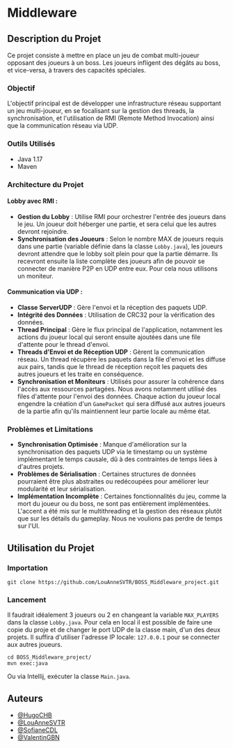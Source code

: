 # Middleware

## Description du Projet
Ce projet consiste à mettre en place un jeu de combat multi-joueur opposant des joueurs à un boss. Les joueurs infligent des dégâts au boss, et vice-versa, à travers des capacités spéciales.

### Objectif
L'objectif principal est de développer une infrastructure réseau supportant un jeu multi-joueur, en se focalisant sur la gestion des threads, la synchronisation, et l'utilisation de RMI (Remote Method Invocation) ainsi que la communication réseau via UDP.

### Outils Utilisés
- Java 1.17
- Maven

### Architecture du Projet

#### Lobby avec RMI :
- **Gestion du Lobby** : Utilise RMI pour orchestrer l'entrée des joueurs dans le jeu. Un joueur doit héberger une partie, et sera celui que les autres devront rejoindre.
- **Synchronisation des Joueurs** : Selon le nombre MAX de joueurs requis dans une partie (variable définie dans la classe `Lobby.java`), les joueurs devront attendre que le lobby soit plein pour que la partie démarre. Ils recevront ensuite la liste complète des joueurs afin de pouvoir se connecter de manière P2P en UDP entre eux. Pour cela nous utilisons un moniteur.

#### Communication via UDP :
- **Classe ServerUDP** : Gère l'envoi et la réception des paquets UDP.
- **Intégrité des Données** : Utilisation de CRC32 pour la vérification des données.
- **Thread Principal** : Gère le flux principal de l'application, notamment les actions du joueur local qui seront ensuite ajoutées dans une file d'attente pour le thread d'envoi.
- **Threads d'Envoi et de Réception UDP** : Gèrent la communication réseau. Un thread récupère les paquets dans la file d'envoi et les diffuse aux pairs, tandis que le thread de réception reçoit les paquets des autres joueurs et les traite en conséquence.
- **Synchronisation et Moniteurs** : Utilisés pour assurer la cohérence dans l'accès aux ressources partagées. Nous avons notamment utilisé des files d'attente pour l'envoi des données. Chaque action du joueur local engendre la création d'un `GamePacket` qui sera diffusé aux autres joueurs de la partie afin qu'ils maintiennent leur partie locale au même état.

### Problèmes et Limitations
- **Synchronisation Optimisée** : Manque d'amélioration sur la synchronisation des paquets UDP via le timestamp ou un système implémentant le temps causale, dû à des contraintes de temps liées à d'autres projets.
- **Problèmes de Sérialisation** : Certaines structures de données pourraient être plus abstraites ou redécoupées pour améliorer leur modularité et leur sérialisation.
- **Implémentation Incomplète** : Certaines fonctionnalités du jeu, comme la mort du joueur ou du boss, ne sont pas entièrement implémentées. L'accent a été mis sur le multithreading et la gestion des réseaux plutôt que sur les détails du gameplay. Nous ne voulions pas perdre de temps sur l'UI.

## Utilisation du Projet

### Importation
```
git clone https://github.com/LouAnneSVTR/BOSS_Middleware_project.git
```

### Lancement

Il faudrait idéalement 3 joueurs ou 2 en changeant la variable `MAX_PLAYERS` dans la classe `Lobby.java`. Pour cela en local il est possible de faire une copie du proje et de changer le port UDP de la classe main, d'un des deux projets. Il suffira d'utiliser l'adresse IP locale: `127.0.0.1` pour se connecter aux autres joueurs.

```
cd BOSS_Middleware_project/
mvn exec:java
```

Ou via Intellij, exécuter la classe `Main.java`.

## Auteurs
- [@HugoCHB](https://github.com/faceslog)
- [@LouAnneSVTR](https://github.com/LouAnneSVTR)
- [@SofianeCDL](https://github.com/SofianeCDL)
- [@ValentinGBN](https://github.com/TinkyValou)
